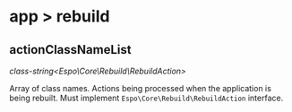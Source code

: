 # app > rebuild

## actionClassNameList

*class-string<Espo\Core\Rebuild\RebuildAction\>*

Array of class names. Actions being processed when the application is being rebuilt. Must implement `Espo\Core\Rebuild\RebuildAction` interface.

